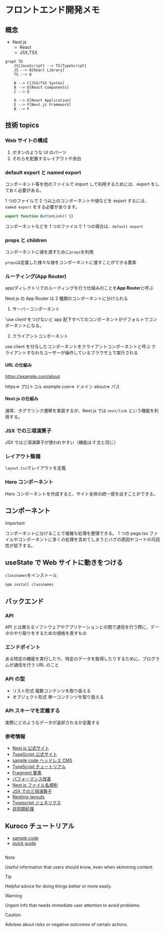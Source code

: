# フロントエンド開発メモ

## 概念

- Next.js
  - React
  - JSX,TSX

```mermaid
graph TD
    JS[JavaScript] --> TS[TypeScript]
    JS --> B[React Library]
    TS --> B

    B --> C[JSX/TSX Syntax]
    B --> D[React Components]
    C --> D

    D --> E[React Application]
    E --> F[Next.js Framework]
    B --> F
```

## 技術 topics

### Web サイトの構成

1. ボタンのような UI のパーツ
2. それらを配置するレイアウトや余白

### default export と named export

コンポーネント等を他のファイルで import して利用するためには、export をしておく必要がある。

1 つのファイルで 2 つ以上のコンポーネントや値などを export するには、`named export` をする必要があります。

```typescript
export function ButtonLink() {}
```

コンポーネントなどを 1 つのファイルで 1 つの場合は、`default export`

### props と children

コンポーネントに値を渡すために`props`を利用

`props`は定義した様々な値をコンポーネントに渡すことができる要素

### ルーティング(App Router)

app/ディレクトリでのルーティングを行う仕組みのことを**App Router**と呼ぶ

Next.js の App Router は 2 種類のコンポーネントに分けられる

1. サーバーコンポーネント

'use client'をつけないと app 配下すべてのコンポーネントがデフォルトでコンポーネントになる。

2. クライアントコンポーネント

use client を付与したコンポーネントをクライアントコンポーネントと呼ぶ
クライアントすなわちユーザーが操作しているブラウザ上で実行される

#### URL の仕組み

https://example.com/about

https⇒ プロトコル
example.com⇒ ドメイン
about⇒ パス

#### Next.js の仕組み

通常、<a>タグでリンク遷移を実装するが、Next.js では `next/link` という機能を利用する。

### JSX での三項演算子

JSX では三項演算子が使われやすい（機能は if 文と同じ）

### レイアウト整備

`layout.tsx`でレイアウトを定義

### Hero コンポーネント

Hero コンポーネントを作成すると、サイト全体の統一感を出すことができる。

## コンポーネント

> [!IMPORTANT]
> コンポーネントに分けることで複雑な処理を整理できる。
> 1 つの page.tsx ファイルやコンポーネントに多くの処理を含めてしまうとバグの原因やコードの可読性が低下する。

## useState で Web サイトに動きをつける

`classnames`をインストール

```bash
npm install classnames
```

## バックエンド

### API

API とは異なるソフトウェアやアプリケーションとの間で通信を行う際に、データのやり取りをするための規格を表すもの

### エンドポイント

ある特定の機能を実行したり、特定のデータを取得したりするために、プログラムが通信を行う URL のこと

### API の型

- リスト形式
  複数コンテンツを取り扱える
- オブジェクト形式
  単一コンテンツを取り扱える

### API スキーマを定義する

実際にどのようなデータが返却されるか定義する

### 参考情報

- [Next.js 公式サイト](https://nextjs.org/docs)
- [TypeScript 公式サイト](https://www.typescriptlang.org/)
- [sample code ヘッドレス CMS](https://github.com/nextjs-microcms-book)
- [TypeScript チュートリアル](https://www.typescriptlang.org/docs/handbook/typescript-from-scratch.html)
- [Fragment 要素](https://ja.react.dev/reference/react/Fragment)
- [パフォーマンス改善](https://nextjs.org/docs/app/building-your-application/routing/linking-and-navigationg#2-prefetching)
- [Next.js ファイル名規則](https://nextjs.org/docs/app/api-reference/file-conversions/not-found)
- [JSX での三項演算子](https://developer.mozilla.org/ja/docs/Web/JavaScript/Reference/Operators/Conditional_operator)
- [Nesting-layouts]()
- [Typescript ジェネリクス](https://www.typescriptlang.org/docs/handbook/2/generics.html)
- [非同期処理](https://developer.mozilla.org/ja/docs/Web/JavaScript/Reference/Global_Objects/Promise)

## Kuroco チュートリアル

- [sample code](https://github.com/diverta/front_nuxt_auth)
- [quick guide](https://kuroco.app/ja/quick-guide/)

##

> [!NOTE]
> Useful information that users should know, even when skimming content.

> [!TIP]
> Helpful advice for doing things better or more easily.

> [!WARNING]
> Urgent info that needs immediate user attention to avoid problems.

> [!CAUTION]
> Advises about risks or negative outcomes of certain actions.
